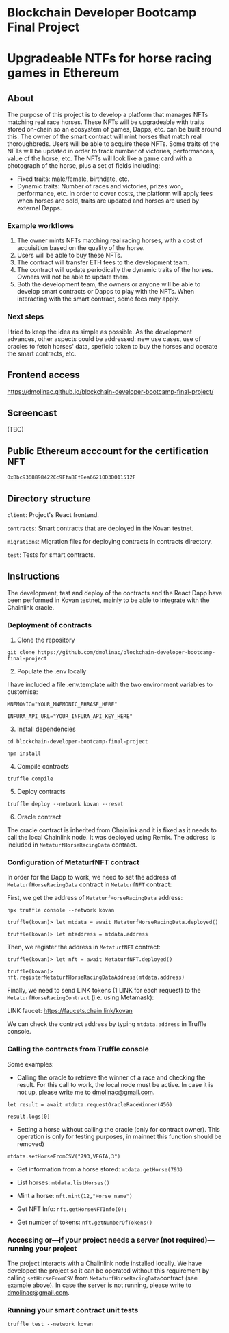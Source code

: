 # Blockchain Developer Bootcamp Final Project

# Upgradeable NTFs for horse racing games in Ethereum

## About
The purpose of this project is to develop a platform that manages NFTs matching real race horses. These NFTs will be upgradeable with traits stored on-chain so an ecosystem of games, Dapps, etc. can be built around this.
The owner of the smart contract will mint horses that match real thoroughbreds. Users will be able to acquire these NFTs. Some traits of the NFTs will be updated in order to track number of victories, performances, value of the horse, etc.
The NFTs will look like a game card with a photograph of the horse, plus a set of fields including:
- Fixed traits: male/female, birthdate, etc.
- Dynamic traits: Number of races and victories, prizes won, performance, etc.
In order to cover costs, the platform will apply fees when horses are sold, traits are updated and horses are used by external Dapps.

### Example workflows
1. The owner mints NFTs matching real racing horses, with a cost of acquisition based on the quality of the horse.
2. Users will be able to buy these NFTs.
3. The contract will transfer ETH fees to the development team.
4. The contract will update periodically the dynamic traits of the horses. Owners  will not be able to update them.
5. Both the development team, the owners or anyone will be able to develop smart contracts or Dapps to play with the NFTs. When interacting with the smart contract, some fees may apply.

### Next steps
I tried to keep the idea as simple as possible. As the development advances, other aspects could be addressed: new use cases, use of oracles to fetch horses' data, speficic token to buy the horses and operate the smart contracts, etc. 

## Frontend access
https://dmolinac.github.io/blockchain-developer-bootcamp-final-project/

## Screencast
(TBC)

## Public Ethereum acccount for the certification NFT
`0xBbc9368898422Cc9FfaBEf8ea66210D3D011512F`

## Directory structure
`client`: Project's React frontend.

`contracts`: Smart contracts that are deployed in the Kovan testnet.

`migrations`: Migration files for deploying contracts in contracts directory.

`test`: Tests for smart contracts.

## Instructions

The development, test and deploy of the contracts and the React Dapp have been performed in Kovan testnet, mainly to be able to integrate with the Chainlink oracle.

### Deployment of contracts

1. Clone the repository

`git clone https://github.com/dmolinac/blockchain-developer-bootcamp-final-project`

2. Populate the .env locally
   
I have included a file .env.template with the two environment variables to customise: 

`MNEMONIC="YOUR_MNEMONIC_PHRASE_HERE"`

`INFURA_API_URL="YOUR_INFURA_API_KEY_HERE"`

3. Install dependencies
   
`cd blockchain-developer-bootcamp-final-project`

`npm install`

4. Compile contracts
   
`truffle compile`

5. Deploy contracts
   
`truffle deploy --network kovan --reset`

6. Oracle contract

The oracle contract is inherited from Chainlink and it is fixed as it needs to call the local Chainlink node. It was deployed using Remix. The address is included in `MetaturfHorseRacingData` contract. 


### Configuration of MetaturfNFT contract

In order for the Dapp to work, we need to set the address of `MetaturfHorseRacingData` contract in `MetaturfNFT` contract:

First, we get the address of `MetaturfHorseRacingData` address:

`npx truffle console --network kovan`

`truffle(kovan)> let mtdata = await MetaturfHorseRacingData.deployed()`

`truffle(kovan)> let mtaddress = mtdata.address`

Then, we register the address in `MetaturfNFT` contract:

`truffle(kovan)> let nft = await MetaturfNFT.deployed()`

`truffle(kovan)> nft.registerMetaturfHorseRacingDataAddress(mtdata.address)`

Finally, we need to send LINK tokens (1 LINK for each request) to the `MetaturfHorseRacingContract` (i.e. using Metamask):

LINK faucet: https://faucets.chain.link/kovan

We can check the contract address by typing `mtdata.address` in Truffle console.


### Calling the contracts from Truffle console

Some examples:

- Calling the oracle to retrieve the winner of a race and checking the result. For this call to work, the local node must be active. In case it is not up, please write me to dmolinac@gmail.com.
  
`let result = await mtdata.requestOracleRaceWinner(456)`

`result.logs[0]`

- Setting a horse without calling the oracle (only for contract owner). This operation is only for testing purposes, in mainnet this function should be removed)

`mtdata.setHorseFromCSV("793,VEGIA,3")`

- Get information from a horse stored: `mtdata.getHorse(793)`

- List horses: `mtdata.listHorses()`

- Mint a horse: `nft.mint(12,"Horse_name")`

- Get NFT Info: `nft.getHorseNFTInfo(0);`

- Get number of tokens: `nft.getNumberOfTokens()`


### Accessing or—if your project needs a server (not required)—running your project

The project interacts with a Chalinlink node installed locally. We have developed the project so it can be operated without this requirement by calling `setHorseFromCSV` from `MetaturfHorseRacingData`contract (see example above). In case the server is not running, please write to dmolinac@gmail.com.



### Running your smart contract unit tests

`truffle test --network kovan`